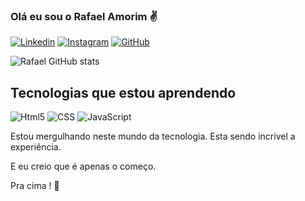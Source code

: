 ### Olá eu sou o Rafael Amorim ✌️

[![Linkedin](https://img.shields.io/badge/LinkedIn-0077B5?style=for-the-badge&logo=linkedin&logoColor=white)](https://www.linkedin.com/in/rafael-amorim-3663b9258/)
[![Instagram](https://img.shields.io/badge/Instagram-E4405F?style=for-the-badge&logo=instagram&logoColor=white)](https://instagram.com/rafasilva_amorim?igshid=ZGUzMzM3n=NWJiOQ==)
[![GitHub](https://img.shields.io/badge/GitHub-100000?style=for-the-badge&logo=github&logoColor=w)](https://github.com/Rafaprogram?tab=packages)


![Rafael GitHub stats](https://github-readme-stats.vercel.app/api?username=Rafaprogram&show_icons=true&theme=radical)


## Tecnologias que estou aprendendo

![Html5](https://img.shields.io/badge/HTML5-E34F26?style=for-the-badge&logo=html5&logoColor=wh)
![CSS](https://img.shields.io/badge/CSS3-1572B6?style=for-the-badge&logo=css3&logoColor=whi)
![JavaScript](https://img.shields.io/badge/JavaScript-F7DF1E?style=for-the-badge&logo=javascript&logoColor=black)


Estou mergulhando neste mundo da tecnologia. Esta sendo incrivel a experiência.

E eu creio que é apenas o começo.

Pra cima ! 🙌
